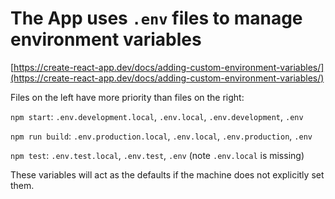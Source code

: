 # The App uses `.env` files to manage environment variables
[https://create-react-app.dev/docs/adding-custom-environment-variables/](https://create-react-app.dev/docs/adding-custom-environment-variables/)

Files on the left have more priority than files on the right:

`npm start`: `.env.development.local`, `.env.local`, `.env.development`, `.env`

`npm run build`: `.env.production.local`, `.env.local`, `.env.production`, `.env`

`npm test`: `.env.test.local`, `.env.test`, `.env` (note `.env.local` is missing)

These variables will act as the defaults if the machine does not explicitly set them.